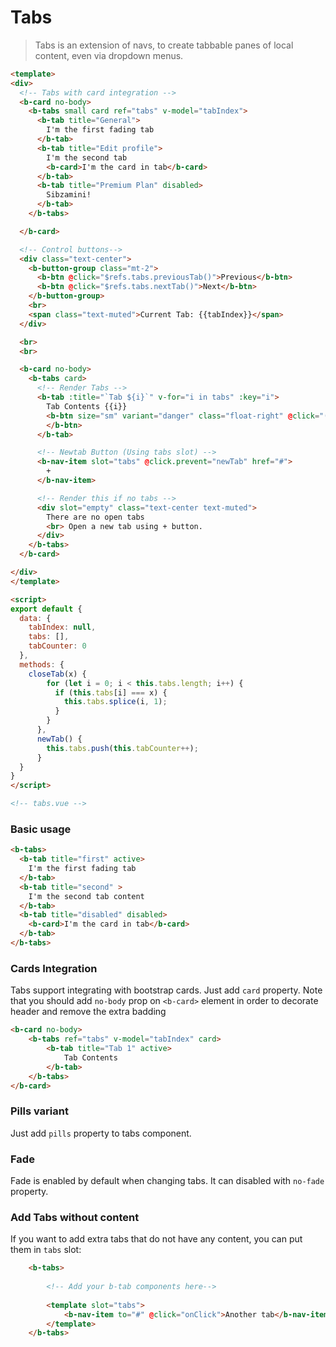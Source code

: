 # Tabs

> Tabs is an extension of navs, to create tabbable panes of local content, even via dropdown menus.

```html
<template>
<div>
  <!-- Tabs with card integration -->
  <b-card no-body>
    <b-tabs small card ref="tabs" v-model="tabIndex">
      <b-tab title="General">
        I'm the first fading tab
      </b-tab>
      <b-tab title="Edit profile">
        I'm the second tab
        <b-card>I'm the card in tab</b-card>
      </b-tab>
      <b-tab title="Premium Plan" disabled>
        Sibzamini!
      </b-tab>
    </b-tabs>

  </b-card>

  <!-- Control buttons-->
  <div class="text-center">
    <b-button-group class="mt-2">
      <b-btn @click="$refs.tabs.previousTab()">Previous</b-btn>
      <b-btn @click="$refs.tabs.nextTab()">Next</b-btn>
    </b-button-group>
    <br>
    <span class="text-muted">Current Tab: {{tabIndex}}</span>
  </div>

  <br>
  <br>

  <b-card no-body>
    <b-tabs card>
      <!-- Render Tabs -->
      <b-tab :title="`Tab ${i}`" v-for="i in tabs" :key="i">
        Tab Contents {{i}}
        <b-btn size="sm" variant="danger" class="float-right" @click="()=>closeTab(i)">Close tab
        </b-btn>
      </b-tab>

      <!-- Newtab Button (Using tabs slot) -->
      <b-nav-item slot="tabs" @click.prevent="newTab" href="#">
        +
      </b-nav-item>

      <!-- Render this if no tabs -->
      <div slot="empty" class="text-center text-muted">
        There are no open tabs
        <br> Open a new tab using + button.
      </div>
    </b-tabs>
  </b-card>

</div>
</template>

<script>
export default {
  data: {
    tabIndex: null,
    tabs: [],
    tabCounter: 0
  },
  methods: {
    closeTab(x) {
        for (let i = 0; i < this.tabs.length; i++) {
          if (this.tabs[i] === x) {
            this.tabs.splice(i, 1);
          }
        }
      },
      newTab() {
        this.tabs.push(this.tabCounter++);
      }
  }
}
</script>

<!-- tabs.vue -->
```

### Basic usage

```html
<b-tabs>
  <b-tab title="first" active>
    I'm the first fading tab
  </b-tab>
  <b-tab title="second" >
    I'm the second tab content
  </b-tab>
  <b-tab title="disabled" disabled>
    <b-card>I'm the card in tab</b-card>
  </b-tab>
</b-tabs>
```

### Cards Integration

Tabs support integrating with bootstrap cards. Just add `card` property. Note
that you should add `no-body` prop on `<b-card>` element in order to decorate header
and remove the extra badding

```html
<b-card no-body>
    <b-tabs ref="tabs" v-model="tabIndex" card>
        <b-tab title="Tab 1" active>
            Tab Contents
        </b-tab>
    </b-tabs>
</b-card>
```

### Pills variant

Just add `pills` property to tabs component.

### Fade

Fade is enabled by default when changing tabs. It can disabled with `no-fade` property.

### Add Tabs without content

If you want to add extra tabs that do not have any content, you can put them in `tabs` slot:

```html
    <b-tabs>
    
        <!-- Add your b-tab components here-->
    
        <template slot="tabs">
            <b-nav-item to="#" @click="onClick">Another tab</b-nav-item>
        </template>
    </b-tabs>
```
